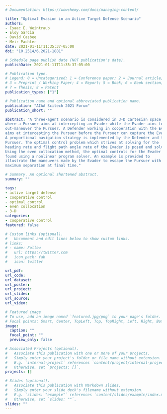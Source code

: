 ```yaml
---
# Documentation: https://wowchemy.com/docs/managing-content/

title: "Optimal Evasion in an Active Target Defense Scenario"
authors: 
- Isaac E. Weintraub
- Eloy Garcia
- David Casbee
- Meir Pachter
date: 2021-01-11T11:35:37-05:00
doi: "10.2514/6.2021-1881"

# Schedule page publish date (NOT publication's date).
publishDate: 2021-01-11T11:35:37-05:00

# Publication type.
# Legend: 0 = Uncategorized; 1 = Conference paper; 2 = Journal article;
# 3 = Preprint / Working Paper; 4 = Report; 5 = Book; 6 = Book section;
# 7 = Thesis; 8 = Patent
publication_types: ["1"]

# Publication name and optional abbreviated publication name.
publication: "AIAA Scitech 2021 Forum"
publication_short: ""

abstract: "A three-agent scenario is considered in 3-D Cartesian space,
where a Pursuer aims at intercepting an Evader while the Evader aims to
out-maneuver the Pursuer. A Defender working in cooperation with the Evader
aims at intercepting the Pursuer before the Pursuer can capture the Evader.
A proportional navigation strategy is implemented by the Defender and the
Pursuer. The optimal control problem which strives at solving for the
heading rate and flight path angle rate of the Evader is posed and solved.
Using the even collocation method, the optimal controls for the Evader are
found using a nonlinear program solver. An example is provided to
illustrate the maneuvers made by the Evader to escape the Pursuer with
maximum separation at final time."

# Summary. An optional shortened abstract.
summary: ""

tags:
- active target defense
- cooperative control
- optimal control
- even collocation
- 3-D
categories: 
- cooperative control
featured: false

# Custom links (optional).
#   Uncomment and edit lines below to show custom links.
# links:
# - name: Follow
#   url: https://twitter.com
#   icon_pack: fab
#   icon: twitter

url_pdf:
url_code:
url_dataset:
url_poster:
url_project:
url_slides:
url_source:
url_video:

# Featured image
# To use, add an image named `featured.jpg/png` to your page's folder. 
# Focal points: Smart, Center, TopLeft, Top, TopRight, Left, Right, BottomLeft, Bottom, BottomRight.
image:
  caption: ""
  focal_point: ""
  preview_only: false

# Associated Projects (optional).
#   Associate this publication with one or more of your projects.
#   Simply enter your project's folder or file name without extension.
#   E.g. `internal-project` references `content/project/internal-project/index.md`.
#   Otherwise, set `projects: []`.
projects: []

# Slides (optional).
#   Associate this publication with Markdown slides.
#   Simply enter your slide deck's filename without extension.
#   E.g. `slides: "example"` references `content/slides/example/index.md`.
#   Otherwise, set `slides: ""`.
slides: ""
---
```

